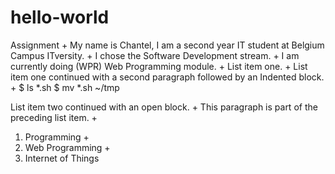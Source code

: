 # hello-world
Assignment
+
My name is Chantel, I am a second year IT student at Belgium Campus ITversity.
+
I chose the Software Development stream.
+
I am currently doing (WPR) Web Programming module.
+
List item one.
+
List item one continued with a second paragraph followed by an Indented block.
+
$ ls *.sh
$ mv *.sh ~/tmp

List item two continued with an open block.
+
This paragraph is part of the preceding list item.
+
  1. Programming +
  2.  Web Programming +
  3. Internet of Things
